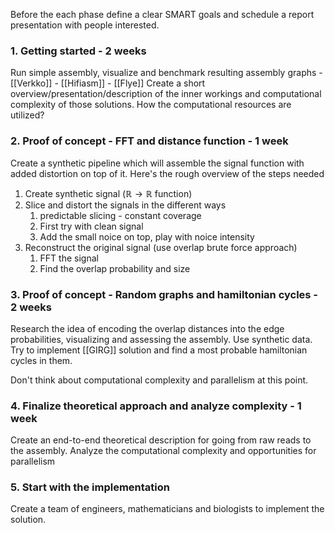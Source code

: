 Before the each phase define a clear SMART goals and schedule a report presentation with people interested.
### 1. Getting started - 2 weeks
Run simple assembly, visualize and benchmark resulting assembly graphs
	- [[Verkko]]
	- [[Hifiasm]]
	- [[Flye]]
Create a short overview/presentation/description of the inner workings and computational complexity of those solutions. How the computational resources are utilized?

### 2. Proof of concept - FFT and distance function - 1 week
Create a synthetic pipeline which will assemble the signal function with added distortion on top of it. Here's the rough overview of the steps needed
1. Create synthetic signal ($\mathbb{R} \rightarrow \mathbb{R}$  function)
2. Slice and distort the signals in the different ways
	1. predictable slicing - constant coverage
	2. First try with clean signal
	3. Add the small noice on top, play with noice intensity
3. Reconstruct the original signal (use overlap brute force approach)
	1. FFT the signal
	2. Find the overlap probability and size

### 3. Proof of concept - Random graphs and hamiltonian cycles - 2 weeks 
Research the idea of encoding the overlap distances into the edge probabilities, visualizing and assessing the assembly. Use synthetic data.
Try to implement [[GIRG]] solution and find a most probable hamiltonian cycles in them. 

Don't think about computational complexity and parallelism at this point.

### 4. Finalize theoretical approach and analyze complexity - 1 week
Create an end-to-end theoretical description for going from raw reads to the assembly. Analyze the computational complexity and opportunities for parallelism

### 5. Start with the implementation
Create a team of engineers, mathematicians and biologists to implement the solution.
